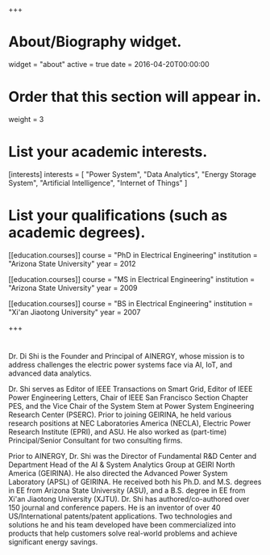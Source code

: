 +++
# About/Biography widget.
widget = "about"
active = true
date = 2016-04-20T00:00:00

# Order that this section will appear in.
weight = 3

# List your academic interests.
[interests]
  interests = [
    "Power System",
    "Data Analytics",
    "Energy Storage System",
    "Artificial Intelligence",
    "Internet of Things"
  ]

# List your qualifications (such as academic degrees).
[[education.courses]]
  course = "PhD in Electrical Engineering"
  institution = "Arizona State University"
  year = 2012

[[education.courses]]
  course = "MS in Electrical Engineering"
  institution = "Arizona State University"
  year = 2009

[[education.courses]]
  course = "BS in Electrical Engineering"
  institution = "Xi'an Jiaotong University"
  year = 2007
 
+++

# 
Dr. Di Shi is the Founder and Principal of AINERGY, whose mission is to address challenges the electric power systems face via AI, IoT, and advanced data analytics.

Dr. Shi serves as Editor of IEEE Transactions on Smart Grid, Editor of IEEE Power Engineering Letters, Chair of IEEE San Francisco Section Chapter PES, and the Vice Chair of the System Stem at Power System Engineering Research Center (PSERC). Prior to joining GEIRINA, he held various research positions at NEC Laboratories America (NECLA), Electric Power Research Institute (EPRI), and ASU. He also worked as (part-time) Principal/Senior Consultant for two consulting firms. 

Prior to AINERGY, Dr. Shi was the Director of Fundamental R&D Center and Department Head of the AI & System Analytics Group at GEIRI North America (GEIRINA). He also directed the Advanced Power System Laboratory (APSL) of GEIRINA. He received both his Ph.D. and M.S. degrees in EE from Arizona State University (ASU), and a B.S. degree in EE from Xi'an Jiaotong University (XJTU). Dr. Shi has authored/co-authored over 150 journal and conference papers. He is an inventor of over 40 US/International patents/patent applications. Two technologies and solutions he and his team developed have been commercialized into products that help customers solve real-world problems and achieve significant energy savings. 
